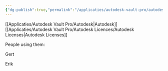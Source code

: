 ```yaml
---
{"dg-publish":true,"permalink":"/applicaties/autodesk-vault-pro/autodesk-licences/autodesk-people/autodesk-people-using-licenses/","tags":["autodesk"],"noteIcon":"","created":"2025-03-17T09:48:53.711+01:00","updated":"2025-03-25T12:02:23.926+01:00"}
---
```


[[Applicaties/Autodesk Vault Pro/Autodesk\|Autodesk]] [[Applicaties/Autodesk Vault Pro/Autodesk Licences/Autodesk Licenses\|Autodesk Licenses]]

People using them:



Gert

Erik



